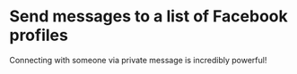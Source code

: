 # Send messages to a list of Facebook profiles

Connecting with someone via private message is incredibly powerful!
